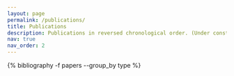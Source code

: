 ```yaml
---
layout: page
permalink: /publications/
title: Publications
description: Publications in reversed chronological order. (Under construction!! 👨‍💻)
nav: true
nav_order: 2
---
```


<div class="publications">

{% bibliography -f papers --group_by type %}

</div>